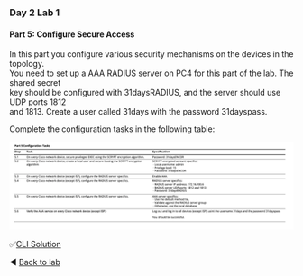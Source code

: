 ### Day 2 Lab 1 
#### Part 5: Configure Secure Access
In this part you configure various security mechanisms on the devices in the topology.  
You need to set up a AAA RADIUS server on PC4 for this part of the lab. The shared secret  
key should be configured with 31daysRADIUS, and the server should use UDP ports 1812  
and 1813. Create a user called 31days with the password 31dayspass.  

Complete the configuration tasks in the following table:

![pt5-tasks1.png](/images/pt5-tasks1.png)

✅[CLI Solution](/solutions/day2lab1-1.md)

◀️ [Back to lab](https://github.com/tech-zero/ccnp-encor/blob/main/labs/_ciscopress/lab1/README.md)
